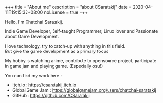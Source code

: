 +++
title = "About me"
description = "about CSaratakij"
date = 2020-04-11T19:15:32+08:00
noLicense = true
+++

Hello, I'm Chatchai Saratakij.

Indie Game Developer, Self-taught Programmer, Linux lover and Passionate
about Game Development.

I love technology, try to catch-up with anything in this field. \
But give the game development as a primary focus.

My hobby is watching anime, contribute to opensource project, participate in game jam and playing game. (Especially osu!)

You can find my work here :
- Itch.io : https://csaratakij.itch.io
- Global Game Jam : https://globalgamejam.org/users/chatchai-saratakij
- GitHub : https://github.com/CSaratakij

